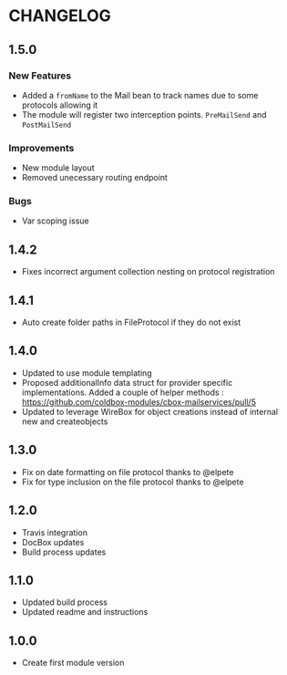 # CHANGELOG

## 1.5.0

### New Features

* Added a `fromName` to the Mail bean to track names due to some protocols allowing it
* The module will register two interception points. `PreMailSend` and `PostMailSend`

### Improvements

* New module layout
* Removed unecessary routing endpoint

### Bugs

* Var scoping issue

## 1.4.2

* Fixes incorrect argument collection nesting on protocol registration

## 1.4.1

* Auto create folder paths in FileProtocol if they do not exist

## 1.4.0

* Updated to use module templating
* Proposed additionalInfo data struct for provider specific implementations. Added a couple of helper methods : https://github.com/coldbox-modules/cbox-mailservices/pull/5
* Updated to leverage WireBox for object creations instead of internal new and createobjects

## 1.3.0

* Fix on date formatting on file protocol thanks to @elpete
* Fix for type inclusion on the file protocol thanks to @elpete

## 1.2.0

* Travis integration
* DocBox updates
* Build process updates

## 1.1.0

* Updated build process
* Updated readme and instructions

## 1.0.0

* Create first module version